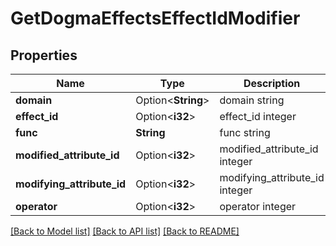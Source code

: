 # GetDogmaEffectsEffectIdModifier

## Properties

Name | Type | Description | Notes
------------ | ------------- | ------------- | -------------
**domain** | Option<**String**> | domain string | [optional]
**effect_id** | Option<**i32**> | effect_id integer | [optional]
**func** | **String** | func string | 
**modified_attribute_id** | Option<**i32**> | modified_attribute_id integer | [optional]
**modifying_attribute_id** | Option<**i32**> | modifying_attribute_id integer | [optional]
**operator** | Option<**i32**> | operator integer | [optional]

[[Back to Model list]](../README.md#documentation-for-models) [[Back to API list]](../README.md#documentation-for-api-endpoints) [[Back to README]](../README.md)


